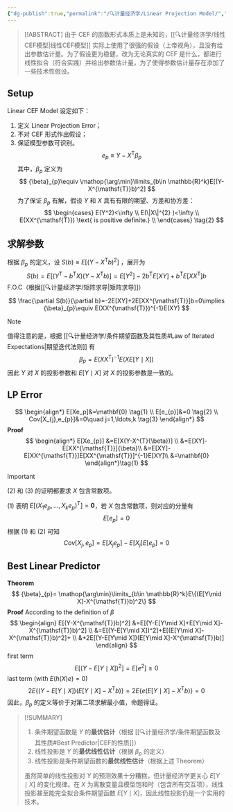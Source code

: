 ```yaml
---
{"dg-publish":true,"permalink":"/🔍计量经济学/Linear Projection Model/","tags":["线性模型"],"created":"2025-01-05T17:06:23.000+08:00","updated":"2025-08-20T16:14:14.866+08:00"}
---
```


> [!ABSTRACT]
> 由于 CEF 的函数形式本质上是未知的，[[🔍计量经济学/线性CEF模型\|线性CEF模型]] 实际上使用了很强的假设（上帝视角），且没有给出参数估计量。为了假设更为稳健，改为无论真实的 CEF 是什么，都进行线性拟合（符合实践）并给出参数估计量，为了使得参数估计量存在添加了一些技术性假设。
## Setup

Linear CEF Model 设定如下：
1. 定义 Linear Projection Error；
2. 不对 CEF 形式作出假设；
3. 保证模型参数可识别。
$$
e_{p}\equiv Y-X^{\mathsf{T}}{\beta}_{p}\tag{1}
$$
其中，${\beta}_{p}$ 定义为
$$
{\beta}_{p}\equiv \mathop{\arg\min}\limits_{b\in \mathbb{R}^k}E[(Y-X^{\mathsf{T}}b)^2]
$$
为了保证 ${\beta}_{p}$ 有解，假设 $Y$ 和 $X$ 具有有限的期望、方差和协方差：
$$
\begin{cases}
E(Y^2)<\infty  \\
E(\|X\|^{2} )<\infty  \\
E(XX^{\mathsf{T}}) \text{ is positive definite.} \\
\end{cases}
\tag{2}
$$
## 求解参数

根据 $\beta_{p}$ 的定义，设 $S(b)\equiv E[(Y-X^{\mathsf{T}}b)^2]$ ，展开为
$$
S(b)=E[(Y^{\mathsf{T}}-b^{\mathsf{T}}X)(Y-X^{\mathsf{T}}b)]=E[Y^2]-2b^{\mathsf{T}}E[XY]+b^{\mathsf{T}}E[XX^{\mathsf{T}}]b
$$
F.O.C（根据[[🔍计量经济学/矩阵求导\|矩阵求导]]）
$$
\frac{\partial S(b)}{\partial b}=-2E[XY]+2E[XX^{\mathsf{T}}]b=0\implies {\beta}_{p}\equiv E(XX^{\mathsf{T}})^{-1}E(XY)
$$
> [!NOTE]
> 值得注意的是，根据 [[🔍计量经济学/条件期望函数及其性质#Law of Iterated Expectations\|期望迭代法则]] 有
> $$
> \beta_{p}=E(XX^{\mathsf{T}})^{-1}E(XE[Y\mid X])
> $$
> 因此 $Y$ 对 $X$ 的投影参数和 $E[Y\mid X]$ 对 $X$ 的投影参数是一致的。

## LP Error
$$
\begin{align*}
E[Xe_p]&=\mathbf{0} \tag{1} \\
E[e_{p}]&=0 \tag{2} \\
Cov[X_{j},e_{p}]&=0\quad j=1,\ldots,k \tag{3}
\end{align*}
$$
**Proof**
$$
\begin{align*}
E[Xe_{p}]
&=E[X(Y-X^{T}{\beta})] \\
&=E[XY]-E[XX^{\mathsf{T}}]{\beta}\\
&=E[XY]-E[XX^{\mathsf{T}}]E[XX^{\mathsf{T}}]^{-1}E[XY]\\
&=\mathbf{0}
\end{align*}\tag{1}
$$
> [!IMPORTANT]
> $(2)$ 和 $(3)$ 的证明都要求 $X$ 包含常数项。

$(1)$ 表明 $E[(X_{1}e_{p},\ldots,X_{k}e_{p})^{\mathsf{T}}]=\mathbf{0}$，若 $X$ 包含常数项，则对应的分量有
$$
E[e_{p}]=0 \tag{2}
$$
根据 $(1)$ 和 $(2)$ 可知
$$
Cov[X_{j},e_{p}]=E[X_{j}e_{p}]-E[X_{j}]E[e_{p}]=0 \tag{3}
$$
## Best Linear Predictor

**Theorem**
$$
{\beta}_{p}= \mathop{\arg\min}\limits_{b\in \mathbb{R}^k}E\{(E[Y\mid X]-X^{\mathsf{T}}b)^2\}
$$
**Proof**
According to the definition of ${\beta}$
$$
\begin{align}
E[(Y-X^{\mathsf{T}}b)^2]
&=E[(Y-E[Y\mid X]+E[Y\mid X]-X^{\mathsf{T}}b)^2] \\
&=E[(Y-E[Y\mid X])^2]+E[(E[Y\mid X]-X^{\mathsf{T}}b)^2]+ \\
&+2E[(Y-E[Y\mid X])(E[Y\mid X]-X^{\mathsf{T}}b)]
\end{align}
$$
first term
$$
E[(Y-E[Y\mid X])^2]=E[e^2]\ge0
$$
last term (with $E(h(X)e)=0$)
$$
2E\{(Y-E[Y\mid X])(E[Y\mid X]-X^{\mathsf{T}}b)\}=2E\{e(E[Y\mid X]-X^{\mathsf{T}}b)\}=0
$$
因此，${\beta}_{p}$ 的定义等价于对第二项求解最小值，命题得证。

> [!SUMMARY]
> 1. 条件期望函数是 $Y$ 的**最优估计**（根据 [[🔍计量经济学/条件期望函数及其性质#Best Predictor\|CEF的性质]]）
> 2. 线性投影是 $Y$ 的**最优线性估计**（根据 ${\beta}_{p}$ 的定义）
> 3. 线性投影是条件期望函数的**最优线性估计**（根据上述 Theorem）
> 
>虽然简单的线性投影对 $Y$ 的预测效果十分糟糕，但计量经济学更关心 $E[Y\mid X]$ 的变化规律。在 $X$ 为离散变量且模型饱和时（包含所有交互项），线性投影甚至能完全拟合条件期望函数 $E[Y\mid X]$，因此线性投影仍是一个实用的技术。
